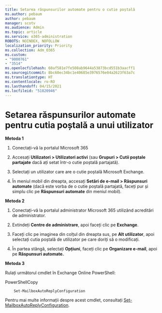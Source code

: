 ```yaml
---
title: Setarea răspunsurilor automate pentru o cutie poștală
ms.author: pebaum
author: pebaum
manager: scotv
ms.audience: Admin
ms.topic: article
ms.service: o365-administration
ROBOTS: NOINDEX, NOFOLLOW
localization_priority: Priority
ms.collection: Adm_O365
ms.custom:
- "9000761"
- "3514"
ms.openlocfilehash: 60af581e7fe508ab9644a53873bcd551b3aacff1
ms.sourcegitcommit: 8bc60ec34bc1e40685e3976576e04a2623f63a7c
ms.translationtype: HT
ms.contentlocale: ro-RO
ms.lasthandoff: 04/15/2021
ms.locfileid: "51820946"
---
```

# <a name="set-auto-replies-for-a-users-mailbox"></a>Setarea răspunsurilor automate pentru cutia poștală a unui utilizator

**Metoda 1**

1. Conectați-vă la portalul Microsoft 365

2. Accesați **Utilizatori > Utilizatori activi** (sau **Grupuri > Cutii poștale partajate** dacă ați setat într-o cutie poștală partajată).

3. Selectați un utilizator care are o cutie poștală Microsoft Exchange.

4. În meniul mobil din dreapta, accesați **Setări de e-mail > Răspunsuri automate** (dacă este vorba de o cutie poștală partajată, faceți pur și simplu clic pe **Răspunsuri automate** din meniul mobil).

**Metoda 2**

1. Conectați-vă la portalul administrator Microsoft 365 utilizând acreditări de administrator.

2. Extindeți **Centre de administrare**, apoi faceți clic pe **Exchange**.

3. Faceți clic pe imaginea din colțul din dreapta sus, pe **Alt utilizator**, apoi selectați cutia poștală de utilizator pe care doriți să o modificați.

4. În partea stângă, selectați **Opțiuni**, faceți clic pe **Organizare e-mail**, apoi pe **Răspunsuri automate.**

**Metoda 3**

Rulați următorul cmdlet în Exchange Online PowerShell:

PowerShellCopy

```
    Set-MailboxAutoReplyConfiguration
```

Pentru mai multe informații despre acest cmdlet, consultați [Set-MailboxAutoReplyConfiguration](https://docs.microsoft.com/powershell/module/exchange/mailboxes/set-mailboxautoreplyconfiguration).

